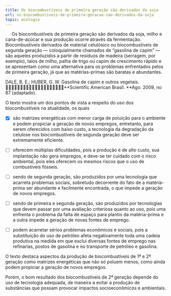 ```yaml
---
title: Os biocombustíveis de primeira geração são derivados da soja
url: os-biocombustiveis-de-primeira-geracao-sao-derivados-da-soja
topic: ecologia
---
```



     Os biocombustíveis de primeira geração são derivados da soja, milho e cana-de-açúcar e sua produção ocorre através da fermentação. Biocombustíveis derivados de material celulósico ou biocombustíveis de segunda geração — coloquialmente chamados de “gasolina de capim” — são aqueles produzidos a partir de resíduos de madeira (serragem, por exemplo), talos de milho, palha de trigo ou capim de crescimento rápido e se apresentam como uma alternativa para os problemas enfrentados pelos de primeira geração, já que as matérias-primas são baratas e abundantes.

DALE, B. E.; HUBER, G. W. Gasolina de capim e outros vegetais.\
     **Scientific American Brasil. **Ago. 2009, no 87 (adaptado).

O texto mostra um dos pontos de vista a respeito do uso dos biocombustíveis na atualidade, os quais



- [x] são matrizes energéticas com menor carga de poluição para o ambiente e podem propiciar a geração de novos empregos, entretanto, para serem oferecidos com baixo custo, a tecnologia da degradação da celulose nos biocombustíveis de segunda geração deve ser extremamente eficiente.
- [ ] oferecem múltiplas dificuldades, pois a produção é de alto custo, sua implantação não gera empregos, e deve-se ter cuidado com o risco ambiental, pois eles oferecem os mesmos riscos que o uso de combustíveis fósseis.
- [ ] sendo de segunda geração, são produzidos por uma tecnologia que acarreta problemas sociais, sobretudo decorrente do fato de a matéria-prima ser abundante e facilmente encontrada, o que impede a geração de novos empregos.
- [ ] sendo de primeira e segunda geração, são produzidos por tecnologias que devem passar por uma avaliação criteriosa quanto ao uso, pois uma enfrenta o problema da falta de espaço para plantio da matéria-prima e a outra impede a geração de novas fontes de emprego.
- [ ] podem acarretar sérios problemas econômicos e sociais, pois a substituição do uso de petróleo afeta negativamente toda uma cadeia produtiva na medida em que exclui diversas fontes de emprego nas refinarias, postos de gasolina e no transporte de petróleo e gasolina.


O texto destaca aspectos da produção de biocombustíveis de 1ª e 2ª geração como matrizes energéticas que não só poluem menos, como ainda podem propiciar a geração de novos empregos.

Porém, o bom resultado dos biocombustíveis de 2ª geração depende do uso de tecnologia adequada, de maneira a evitar a produção de substâncias que possam provocar impactos socioeconômicos e ambientais.
